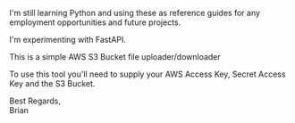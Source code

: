 I'm still learning Python and using these as reference guides for any employment opportunities and future projects.

I'm experimenting with FastAPI.

This is a simple AWS S3 Bucket file uploader/downloader

To use this tool you'll need to supply your AWS Access Key, Secret Access Key and the S3 Bucket. 

Best Regards,<br/>
Brian
